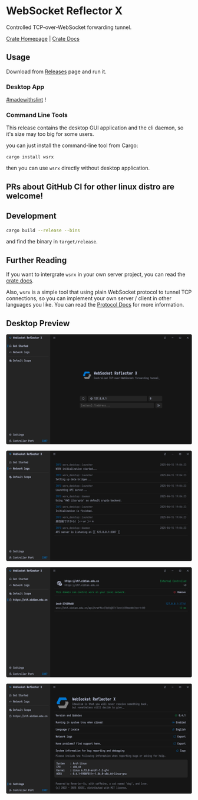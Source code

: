 # WebSocket Reflector X

Controlled TCP-over-WebSocket forwarding tunnel.

[Crate Homepage](https://crates.io/crates/wsrx) | [Crate Docs](https://docs.rs/crate/wsrx/latest)

## Usage

Download from [Releases](https://github.com/XDSEC/WebSocketReflectorX/releases) page and run it.

### Desktop App

[#madewithslint](https://slint.dev/showcase.html) !

### Command Line Tools

This release contains the desktop GUI application and the cli daemon, so it's size may too big for some users.

you can just install the command-line tool from Cargo:

```
cargo install wsrx
```

then you can use `wsrx` directly without desktop application.

## **PRs about GitHub CI for other linux distro are welcome!**

## Development

```bash
cargo build --release --bins
```

and find the binary in `target/release`.

## Further Reading

If you want to intergrate `wsrx` in your own server project, you can read the [crate docs](https://docs.rs/crate/wsrx/latest).

Also, `wsrx` is a simple tool that using plain WebSocket protocol to tunnel TCP connections, so you can implement your own server / client in other languages you like. You can read the [Protocol Docs](docs/PROTOCOL.md) for more information.

## Desktop Preview

![Home Page](arts/sample-1.png)

![Connections Page](arts/sample-2.png)

![Network Logs Page](arts/sample-3.png)

![Settings Page](arts/sample-4.png)
